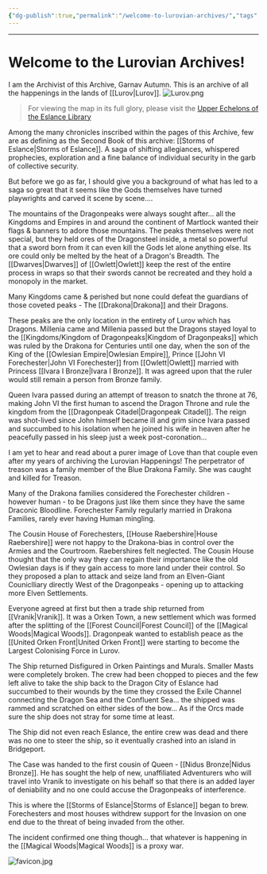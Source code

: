 ```yaml
---
{"dg-publish":true,"permalink":"/welcome-to-lurovian-archives/","tags":["gardenEntry"]}
---
```



---
# Welcome to the Lurovian Archives!
I am the Archivist of this Archive, Garnav Autumn.
This is an archive of all the happenings in the lands of [[Lurov\|Lurov]].
![Lurov.png](/img/user/Images/Lurov.png)
> For viewing the map in its full glory, please visit the [Upper Echelons of the Eslance Library](https://drive.google.com/file/d/1xn0EzgXdCEwiB8kuy_5bcLa4MbKU7zFB/view?usp=sharing)

Among the many chronicles inscribed within the pages of this Archive, few are as defining as the Second Book of this archive: [[Storms of Eslance\|Storms of Eslance]]. A saga of shifting allegiances, whispered prophecies, exploration and a fine balance of individual security in the garb of collective security.

But before we go as far, I should give you a background of what has led to a saga so great that it seems like the Gods themselves have turned playwrights and carved it scene by scene....

The mountains of the Dragonpeaks were always sought after... all the Kingdoms and Empires in and around the continent of Martlock wanted their flags & banners to adore those mountains.
The peaks themselves were not special, but they held ores of the Dragonsteel inside, a metal so powerful that a sword born from it can even kill the Gods let alone anything else. Its ore could only be melted by the heat of a Dragon's Breadth. The [[Dwarves\|Dwarves]] of [[Owlett\|Owlett]] keep the rest of the entire process in wraps so that their swords cannot be recreated and they hold a monopoly in the market. 

Many Kingdoms came & perished but none could defeat the guardians of those coveted peaks - The [[Drakona\|Drakona]] and their Dragons.

These peaks are the only location in the entirety of Lurov which has Dragons. Millenia came and Millenia passed but the Dragons stayed loyal to the [[Kingdoms/Kingdom of Dragonpeaks\|Kingdom of Dragonpeaks]] which was ruled by the Drakona for Centuries until one day, when the son of the King of the [[Owlesian Empire\|Owlesian Empire]], Prince [[John VI Forechester\|John VI Forechester]] from [[Owlett\|Owlett]] married with Princess [[Ivara I Bronze\|Ivara I Bronze]]. It was agreed upon that the ruler would still remain a person from Bronze family.

Queen Ivara passed during an attempt of treason to snatch the throne at 76, making John VI the first human to ascend the Dragon Throne and rule the kingdom from the [[Dragonpeak Citadel\|Dragonpeak Citadel]]. 
The reign was shot-lived since John himself became ill and grim since Ivara passed and succumbed to his isolation when he joined his wife in heaven after he peacefully passed in his sleep just a week post-coronation...

I am yet to hear and read about a purer image of Love than that couple even after my years of archiving the Lurovian Happenings! The perpetrator of treason was a family member of the Blue Drakona Family. She was caught and killed for Treason.

Many of the Drakona families considered the Forechester children - however human - to be Dragons just like them since they have the same Draconic Bloodline. Forechester Family regularly married in Drakona Families, rarely ever having Human mingling.

The Cousin House of Forechesters, [[House Raebershire\|House Raebershire]] were not happy to the Drakona-bias in control over the Armies and the Courtroom. Raebershires felt neglected. The Cousin House thought that the only way they can regain their importance like the old Owlesian days is if they gain access to more land under their control. So they proposed a plan to attack and seize land from an Elven-Giant Couniclliary directly West of the Dragonpeaks - opening up to attacking more Elven Settlements.

Everyone agreed at first but then a trade ship returned from [[Vranik\|Vranik]]. It was a Orken Town, a new settlement which was formed after the splitting of the [[Forest Council\|Forest Council]] of the [[Magical Woods\|Magical Woods]]. Dragonpeak wanted to establish peace as the [[United Orken Front\|United Orken Front]] were starting to become the Largest Colonising Force in Lurov.

The Ship returned Disfigured in Orken Paintings and Murals. Smaller Masts were completely broken. The crew had been chopped to pieces and the few left alive to take the ship back to the Dragon City of Eslance had succumbed to their wounds by the time they crossed the Exile Channel connecting the Dragon Sea and the Confluent Sea... the shipped was rammed and scratched on either sides of the bow... As if the Orcs made sure the ship does not stray for some time at least.

The Ship did not even reach Eslance, the entire crew was dead and there was no one to steer the ship, so it eventually crashed into an island in Bridgeport.

The Case was handed to the first cousin of Queen - [[Nidus Bronze\|Nidus Bronze]].
He has sought the help of new, unaffiliated Adventurers who will travel into Vranik to investigate on his behalf so that there is an added layer of deniability and no one could accuse the Dragonpeaks of interference.

This is where the [[Storms of Eslance\|Storms of Eslance]] began to brew. Forechesters and most houses withdrew support for the Invasion on one end due to the threat of being invaded from the other.

The incident confirmed one thing though... that whatever is happening in the [[Magical Woods\|Magical Woods]] is a proxy war.

![favicon.jpg](/img/user/favicon.jpg)

